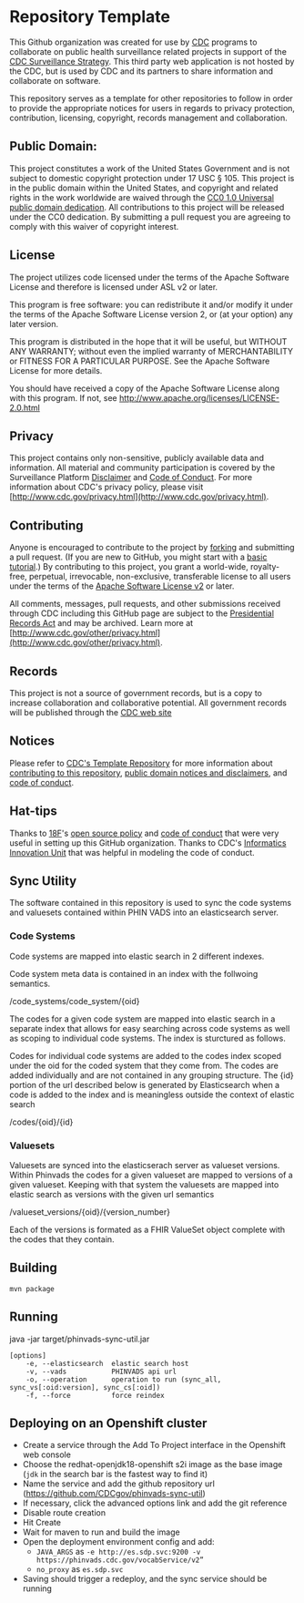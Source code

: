 # Repository Template
This Github organization was created for use by [CDC](http://www.cdc.gov) programs to collaborate on public health surveillance related projects in support of the [CDC Surveillance Strategy](http://www.cdc.gov/surveillance). This third party web application is not hosted by the CDC, but is used by CDC and its partners to share information and collaborate on software.

This repository serves as a template for other repositories to follow in order to provide the appropriate notices for users in regards to privacy protection, contribution, licensing, copyright, records management and collaboration.


## Public Domain:
This project constitutes a work of the United States Government and is not subject to domestic copyright protection under 17 USC § 105. This project is in the public domain within the United States, and copyright and related rights in
the work worldwide are waived through the [CC0 1.0 Universal public domain dedication](https://creativecommons.org/publicdomain/zero/1.0/). All contributions
to this project will be released under the CC0 dedication. By submitting a pull request you are agreeing
to comply with this waiver of copyright interest.

## License
The project utilizes code licensed under the terms of the Apache Software License and therefore is licensed under ASL v2 or later.

This program is free software: you can redistribute it and/or modify it under the terms of the Apache Software License version 2, or (at your option) any later version.

This program is distributed in the hope that it will be useful, but WITHOUT ANY WARRANTY; without even the implied warranty of MERCHANTABILITY or FITNESS FOR A PARTICULAR PURPOSE. See the Apache Software License for more details.

You should have received a copy of the Apache Software License along with this program. If not, see http://www.apache.org/licenses/LICENSE-2.0.html

## Privacy
This project contains only non-sensitive, publicly available data and information. All material and community participation is covered by the Surveillance Platform [Disclaimer](https://github.com/CDCgov/template/blob/master/DISCLAIMER.md) and [Code of Conduct](https://github.com/CDCgov/template/blob/master/code-of-conduct.md). For more information about CDC's privacy policy, please visit [http://www.cdc.gov/privacy.html](http://www.cdc.gov/privacy.html).

## Contributing
Anyone is encouraged to contribute to the project by [forking](https://help.github.com/articles/fork-a-repo) and submitting a pull request. (If you are new to GitHub, you might start with a [basic tutorial](https://help.github.com/articles/set-up-git).)
By contributing to this project, you grant a world-wide, royalty-free, perpetual, irrevocable, non-exclusive, transferable license to all users under the terms of the [Apache Software License v2](http://www.apache.org/licenses/LICENSE-2.0.html) or later.

All comments, messages, pull requests, and other submissions received through CDC including this GitHub page are subject to the [Presidential Records Act](http://www.archives.gov/about/laws/presidential-records.html) and may be archived. Learn more at [http://www.cdc.gov/other/privacy.html](http://www.cdc.gov/other/privacy.html).

## Records
This project is not a source of government records, but is a copy to increase collaboration and collaborative potential. All government records will be published through the [CDC web site](http://www.cdc.gov.)

## Notices
Please refer to [CDC's Template Repository](https://github.com/CDCgov/template) for more information about [contributing to this repository](https://github.com/CDCgov/template/blob/master/CONTRIBUTING.md), [public domain notices and disclaimers](https://github.com/CDCgov/template/blob/master/DISCLAIMER.md), and [code of conduct](https://github.com/CDCgov/template/blob/master/code-of-conduct.md).

## Hat-tips
Thanks to [18F](https://18f.gsa.gov/)'s [open source policy](https://github.com/18F/open-source-policy) and [code of conduct](https://github.com/CDCgov/code-of-conduct/blob/master/code-of-conduct.md) that were very useful in setting up this GitHub organization. Thanks to CDC's [Informatics Innovation Unit](https://www.phiresearchlab.org/index.php/code-of-conduct/) that was helpful in modeling the code of conduct.

## Sync Utility
The software contained in this repository is used to sync the code systems and valuesets contained within PHIN VADS into an elasticsearch server.

### Code Systems
Code systems are mapped into elastic search in 2 different indexes.

Code system meta data is contained in an index with the follwoing semantics.

/code_systems/code_system/{oid}

The codes for a given code system are mapped into elastic search in a separate index that allows for easy searching across code systems as well as scoping to individual code systems.  The index is sturctured as follows.

Codes for individual code systems are added to the codes index scoped under the oid for the coded system that they come from.  The codes are added individually and are not contained in any grouping structure.  The {id} portion of the url described below is generated by Elasticsearch when a code is added to the index and is meaningless outside the context of elastic search

/codes/{oid}/{id}

### Valuesets

Valuesets are synced into the elasticserach server as valueset versions.  Within Phinvads the codes for a given valueset are mapped to versions of a given valueset.  Keeping with that system the valuesets are mapped into elastic search as versions with the given url semantics

 /valueset_versions/{oid}/{version_number}

Each of the versions is formated as a FHIR ValueSet object complete with the codes that they contain.


## Building
```
mvn package
```


## Running
java -jar target/phinvads-sync-util.jar

```
[options]
    -e, --elasticsearch  elastic search host
    -v, --vads           PHINVADS api url
    -o, --operation      operation to run (sync_all, sync_vs[:oid:version], sync_cs[:oid])
    -f, --force          force reindex
```

## Deploying on an Openshift cluster
* Create a service through the Add To Project interface in the Openshift web console
* Choose the redhat-openjdk18-openshift s2i image as the base image (`jdk` in the search bar is the fastest way to find it)
* Name the service and add the github repository url (https://github.com/CDCgov/phinvads-sync-util)
* If necessary, click the advanced options link and add the git reference 
* Disable route creation
* Hit Create
* Wait for maven to run and build the image
* Open the deployment environment config and add:
    * `JAVA_ARGS` as `-e http://es.sdp.svc:9200 -v https://phinvads.cdc.gov/vocabService/v2”`
    * `no_proxy` as `es.sdp.svc`
* Saving should trigger a redeploy, and the sync service should be running